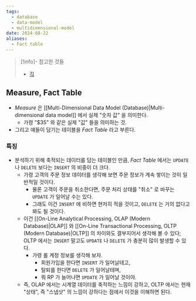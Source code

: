 ```yaml
---
tags:
  - database
  - data-model
  - multidimensional-model
date: 2024-08-22
aliases:
  - Fact table
---
```

> [!info]- 참고한 것들
> - [긱](https://www.geeksforgeeks.org/multidimensional-data-model/)

## Measure, Fact Table

- *Measure* 은 [[Multi-Dimensional Data Model (Database)|Multi-dimensional data model]] 에서 실제 "숫자 값" 을 의미한다.
	- 가령 "$35" 와 같은 실제 "값" 들을 의미하는 것.
- 그리고 얘들이 담기는 테이블을 *Fact Table* 라고 부른다.

### 특징

- 분석하기 위해 축적되는 데이터를 담는 테이블인 만큼, *Fact Table* 에서는 `UPDATE` 나 `DELETE` 보다는 `INSERT` 의 비중이 더 크다.
	- 가령 고객의 주문 정보 데이터를 생각해 보면 주문 정보가 계속 쌓이는 것이 일반적일 것이다.
		- 물론 고객이 주문을 취소한다면, 주문 처리 상태를 "취소" 로 바꾸는 `UPDATE` 가 일어날 수는 있다.
		- 그래도 이건 `INSERT` 에 비하면 현저히 적을 것이고, `DELETE` 는 거의 없다고 봐도 될 것이다.
	- 이건 [[On-Line Analytical Processing, OLAP (Modern Database)|OLAP]] 와 [[On-Line Transactional Processing, OLTP (Modern Database)|OLTP]] 의 차이와도 결부지어서 생각해 볼 수 있다; OLTP 에서는 `INSERT` 말고도 `UPDATE` 나 `DELETE` 가 충분히 많이 발생할 수 있다.
		- 가령 롤 계정 정보를 생각해 보자.
			- 회원가입을 한다면 `INSERT` 가 일어날테고,
			- 탈퇴를 한다면 `DELETE` 가 일어날테며,
			- 뭐 RP 가 늘어나면 `UPDATE` 가 일어날 것이야.
	- 즉, OLAP 에서는 시계열 데이터를 축적하는 느낌이 강하고, OLTP 에서는 현재 "상태", 즉 "스냅샷" 의 느낌이 강하다는 점에서 이것을 이해하면 된다.